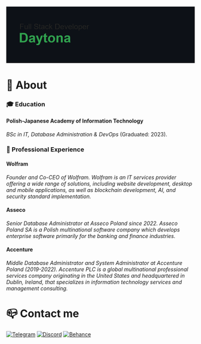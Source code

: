![Header Image](header.png)

# 📗 About
### 🎓 Education
#### Polish-Japanese Academy of Information Technology
*BSc in IT, Database Administration & DevOps* (Graduated: 2023).

### 💼 Professional Experience
#### Wolfram 
*Founder and Co-CEO of Wolfram. Wolfram is an IT services provider offering a wide range of solutions, including website development, desktop and mobile applications, as well as blockchain development, AI, and security standard implementation.*
#### Asseco 
*Senior Database Administrator at Asseco Poland since 2022. Asseco Poland SA is a Polish multinational software company which develops enterprise software primarily for the banking and finance industries.*
#### Accenture
*Middle Database Administrator and System Administrator at Accenture Poland (2019-2022). Accenture PLC is a global multinational professional services company originating in the United States and headquartered in Dublin, Ireland, that specializes in information technology services and management consulting.*

# 📪 Contact me
[![Telegram](https://img.shields.io/badge/Telegram-2CA5E0?style=for-the-badge&logo=telegram&logoColor=white)](https://t.me/apolanski13)
[![Discord](https://img.shields.io/badge/Discord-5865F2?style=for-the-badge&logo=discord&logoColor=white)](https://discord.com/users/590658853884919868)
[![Behance](https://img.shields.io/badge/Behance-0054F7?style=for-the-badge&logo=behance&logoColor=white)](https://www.behance.net/aleksybiskwitow)
